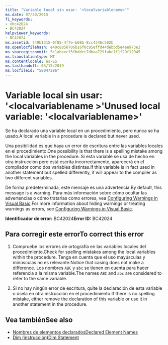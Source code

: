 ```yaml
---
title: "Variable local sin usar: '<localvariablename>'"
ms.date: 07/20/2015
f1_keywords:
- vbc42024
- BC42024
helpviewer_keywords:
- BC42024
ms.assetid: 749b1315-0f85-4f7e-b68b-8cc4346c502b
ms.openlocfilehash: e40c8850706b16f0c95effd44debbd5e4ee973e3
ms.sourcegitcommit: 5c1abeec15fbddcc7dbaa729fabc1f1f29f12045
ms.translationtype: MT
ms.contentlocale: es-ES
ms.lasthandoff: 03/15/2019
ms.locfileid: "58047286"
---
```

# <a name="unused-local-variable-localvariablename"></a><span data-ttu-id="bb267-102">Variable local sin usar: '\<localvariablename >'</span><span class="sxs-lookup"><span data-stu-id="bb267-102">Unused local variable: '\<localvariablename>'</span></span>
<span data-ttu-id="bb267-103">Se ha declarado una variable local en un procedimiento, pero nunca se ha usado.</span><span class="sxs-lookup"><span data-stu-id="bb267-103">A local variable in a procedure is declared but never used.</span></span>  
  
 <span data-ttu-id="bb267-104">Una posibilidad es que haya un error de escritura entre las variables locales en el procedimiento.</span><span class="sxs-lookup"><span data-stu-id="bb267-104">One possibility is that there is a spelling mistake among the local variables in the procedure.</span></span> <span data-ttu-id="bb267-105">Si esta variable se usa de hecho en otra instrucción pero está escrita incorrectamente, aparecerá en el compilador como dos variables distintas.</span><span class="sxs-lookup"><span data-stu-id="bb267-105">If this variable is in fact used in another statement but spelled differently, it will appear to the compiler as two different variables.</span></span>  
  
 <span data-ttu-id="bb267-106">De forma predeterminada, este mensaje es una advertencia.</span><span class="sxs-lookup"><span data-stu-id="bb267-106">By default, this message is a warning.</span></span> <span data-ttu-id="bb267-107">Para más información sobre cómo ocultar las advertencias o cómo tratarlas como errores, vea [Configuring Warnings in Visual Basic](/visualstudio/ide/configuring-warnings-in-visual-basic).</span><span class="sxs-lookup"><span data-stu-id="bb267-107">For more information about hiding warnings or treating warnings as errors, see [Configuring Warnings in Visual Basic](/visualstudio/ide/configuring-warnings-in-visual-basic).</span></span>  
  
 <span data-ttu-id="bb267-108">**Identificador de error:** BC42024</span><span class="sxs-lookup"><span data-stu-id="bb267-108">**Error ID:** BC42024</span></span>  
  
## <a name="to-correct-this-error"></a><span data-ttu-id="bb267-109">Para corregir este error</span><span class="sxs-lookup"><span data-stu-id="bb267-109">To correct this error</span></span>  
  
1.  <span data-ttu-id="bb267-110">Compruebe los errores de ortografía en las variables locales del procedimiento.</span><span class="sxs-lookup"><span data-stu-id="bb267-110">Check for spelling mistakes among the local variables within the procedure.</span></span> <span data-ttu-id="bb267-111">Tenga en cuenta que el uso mayúsculas y minúsculas no es relevante.</span><span class="sxs-lookup"><span data-stu-id="bb267-111">Notice that casing does not make a difference.</span></span> <span data-ttu-id="bb267-112">Los nombres `ABC` y `abc` se tienen en cuenta para hacer referencia a la misma variable.</span><span class="sxs-lookup"><span data-stu-id="bb267-112">The names `ABC` and `abc` are considered to refer to the same variable.</span></span>  
  
2.  <span data-ttu-id="bb267-113">Si no hay ningún error de escritura, quite la declaración de esta variable o úsela en otra instrucción en el procedimiento.</span><span class="sxs-lookup"><span data-stu-id="bb267-113">If there is no spelling mistake, either remove the declaration of this variable or use it in another statement in the procedure.</span></span>  
  
## <a name="see-also"></a><span data-ttu-id="bb267-114">Vea también</span><span class="sxs-lookup"><span data-stu-id="bb267-114">See also</span></span>

- [<span data-ttu-id="bb267-115">Nombres de elementos declarados</span><span class="sxs-lookup"><span data-stu-id="bb267-115">Declared Element Names</span></span>](../../visual-basic/programming-guide/language-features/declared-elements/declared-element-names.md)
- [<span data-ttu-id="bb267-116">Dim (instrucción)</span><span class="sxs-lookup"><span data-stu-id="bb267-116">Dim Statement</span></span>](../../visual-basic/language-reference/statements/dim-statement.md)
